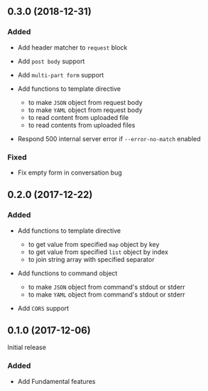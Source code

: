 ## 0.3.0 (2018-12-31)

### Added

- Add header matcher to `request` block
- Add `post body` support
- Add `multi-part form` support

- Add functions to template directive
  - to make `JSON` object from request body
  - to make `YAML` object from request body
  - to read content from uploaded file
  - to read contents from uploaded files

- Respond 500 internal server error if `--error-no-match` enabled

### Fixed

- Fix empty form in conversation bug

## 0.2.0 (2017-12-22)

### Added

- Add functions to template directive
  - to get value from specified `map` object by key
  - to get value from specified `list` object by index
  - to join string array with specified separator

- Add functions to command object
  - to make `JSON` object from command's stdout or stderr
  - to make `YAML` object from command's stdout or stderr

- Add `CORS` support

## 0.1.0 (2017-12-06)

Initial release

### Added

- Add Fundamental features